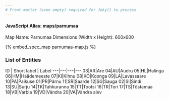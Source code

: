 ```yaml
---
# Front matter (even empty) required for Jekyll to process
---
```


#### JavaScript Alias: maps/parnumaa

Map Name: Parnumaa
Dimensions (Width x Height): 600x600



{% embed_spec_map parnumaa-map.js %}

### List of Entities

ID | Short label | Label
---|---|---|---
03|AR|Are
04|AU|Audru
05|HL|Halinga
06|HM|Häädemeeste
07|KI|Kihnu
08|KO|Koonga
09|LA|Lavassaare
10|PA|Paikuse
01|PR|Pärnu
11|SR|Saarde
12|SG|Sauga
02|SI|Sindi
13|SU|Surju
14|TK|Tahkuranna
15|TT|Tootsi
16|TR|Tori
17|TS|Tõstamaa
18|VB|Varbla
19|VD|Vändra
20|VA|Vändra alev

